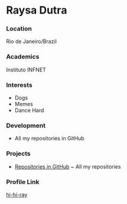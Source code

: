 # Raysa Dutra

### Location

Rio de Janeiro/Brazil

### Academics

Instituto INFNET

### Interests

- Dogs
- Memes
- Dance Hard

### Development

- All my repositories in GitHub

### Projects

- [Repositories in GitHub](https://github.com/hi-hi-ray?tab=repositories) ~ All my repositories

### Profile Link

[hi-hi-ray](https://github.com/hi-hi-ray)
